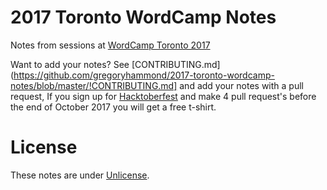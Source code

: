 # 2017 Toronto WordCamp Notes

Notes from sessions at [WordCamp Toronto 2017](https://2017.toronto.wordcamp.org)

Want to add your notes? See [CONTRIBUTING.md](https://github.com/gregoryhammond/2017-toronto-wordcamp-notes/blob/master/!CONTRIBUTING.md] and add your notes with a pull request, If you sign up for [Hacktoberfest](https://hacktoberfest.digitalocean.com/) and make 4 pull request's before the end of October 2017 you will get a free t-shirt.

# License
These notes are under [Unlicense](https://unlicense.org/).